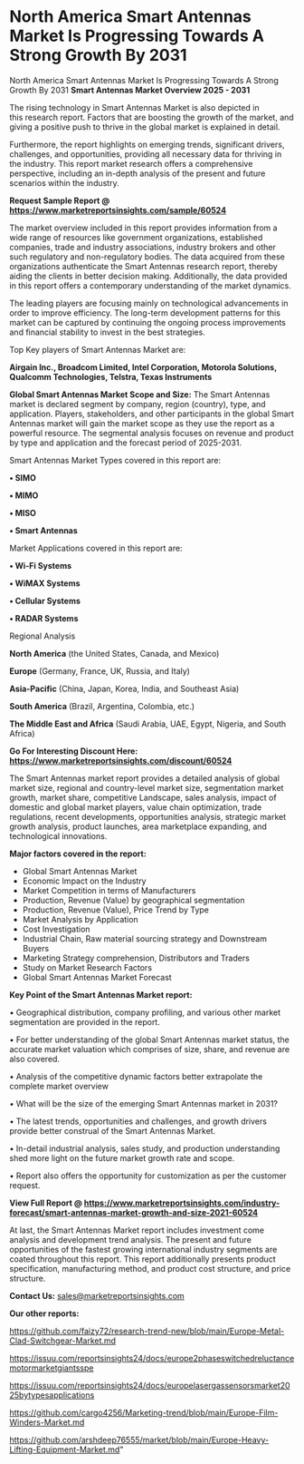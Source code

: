 # North America Smart Antennas Market Is Progressing Towards A Strong Growth By 2031
North America Smart Antennas Market Is Progressing Towards A Strong Growth By 2031
<Strong> Smart Antennas Market Overview 2025 - 2031</strong>

The rising technology in Smart Antennas Market is also depicted in this research report. Factors that are boosting the growth of the market, and giving a positive push to thrive in the global market is explained in detail.

Furthermore, the report highlights on emerging trends, significant drivers, challenges, and opportunities, providing all necessary data for thriving in the industry. This report market research offers a comprehensive perspective, including an in-depth analysis of the present and future scenarios within the industry.

<strong>Request Sample Report @ <a href=https://www.marketreportsinsights.com/sample/60524>https://www.marketreportsinsights.com/sample/60524</a></strong>

The market overview included in this report provides information from a wide range of resources like government organizations, established companies, trade and industry associations, industry brokers and other such regulatory and non-regulatory bodies. The data acquired from these organizations authenticate the Smart Antennas research report, thereby aiding the clients in better decision making. Additionally, the data provided in this report offers a contemporary understanding of the market dynamics.

The leading players are focusing mainly on technological advancements in order to improve efficiency. The long-term development patterns for this market can be captured by continuing the ongoing process improvements and financial stability to invest in the best strategies.

Top Key players of Smart Antennas Market are:

<strong>Airgain Inc., Broadcom Limited, Intel Corporation, Motorola Solutions, Qualcomm Technologies, Telstra, Texas Instruments</strong>

<strong><b>Global Smart Antennas Market Scope and Size:</b></strong>
The Smart Antennas market is declared segment by company, region (country), type, and application. Players, stakeholders, and other participants in the global Smart Antennas market will gain the market scope as they use the report as a powerful resource. The segmental analysis focuses on revenue and product by type and application and the forecast period of 2025-2031.

Smart Antennas Market Types covered in this report are:

<strong>• SIMO

• MIMO

• MISO

• Smart Antennas</strong>

Market Applications covered in this report are:

<strong>• Wi-Fi Systems

• WiMAX Systems

• Cellular Systems

• RADAR Systems</strong> 

Regional Analysis

<strong>North America</strong> (the United States, Canada, and Mexico)

<strong>Europe</strong> (Germany, France, UK, Russia, and Italy)

<strong>Asia-Pacific</strong> (China, Japan, Korea, India, and Southeast Asia)

<strong>South America</strong> (Brazil, Argentina, Colombia, etc.)

<strong>The Middle East and Africa</strong> (Saudi Arabia, UAE, Egypt, Nigeria, and South Africa)

<strong>Go For Interesting Discount Here: <a href=https://www.marketreportsinsights.com/discount/60524>https://www.marketreportsinsights.com/discount/60524</a></strong>

The Smart Antennas market report provides a detailed analysis of global market size, regional and country-level market size, segmentation market growth, market share, competitive Landscape, sales analysis, impact of domestic and global market players, value chain optimization, trade regulations, recent developments, opportunities analysis, strategic market growth analysis, product launches, area marketplace expanding, and technological innovations.

<strong><b>Major factors covered in the report:</b></strong>
<ul>
  <li>Global Smart Antennas Market </li>
  <li>Economic Impact on the Industry</li>
  <li>Market Competition in terms of Manufacturers</li>
  <li>Production, Revenue (Value) by geographical segmentation</li>
  <li>Production, Revenue (Value), Price Trend by Type</li>
  <li>Market Analysis by Application</li>
  <li>Cost Investigation</li>
  <li>Industrial Chain, Raw material sourcing strategy and Downstream Buyers</li>
  <li>Marketing Strategy comprehension, Distributors and Traders</li>
  <li>Study on Market Research Factors</li>
  <li>Global Smart Antennas Market Forecast</li>
</ul>

<strong><b>Key Point of the Smart Antennas Market report:</b></strong>

• Geographical distribution, company profiling, and various other market segmentation are provided in the report.

• For better understanding of the global Smart Antennas market status, the accurate market valuation which comprises of size, share, and revenue are also covered.

• Analysis of the competitive dynamic factors better extrapolate the complete market overview

• What will be the size of the emerging Smart Antennas market in 2031?

• The latest trends, opportunities and challenges, and growth drivers provide better construal of the Smart Antennas Market.

• In-detail industrial analysis, sales study, and production understanding shed more light on the future market growth rate and scope.

• Report also offers the opportunity for customization as per the customer request.

<strong><b>View Full Report @ <a href=https://www.marketreportsinsights.com/industry-forecast/smart-antennas-market-growth-and-size-2021-60524>https://www.marketreportsinsights.com/industry-forecast/smart-antennas-market-growth-and-size-2021-60524</a></b></strong>


At last, the Smart Antennas Market report includes investment come analysis and development trend analysis. The present and future opportunities of the fastest growing international industry segments are coated throughout this report. This report additionally presents product specification, manufacturing method, and product cost structure, and price structure.

<strong>Contact Us:</strong>
sales@marketreportsinsights.com

<strong>Our other reports:</strong>

<a href=https://github.com/faizy72/research-trend-new/blob/main/Europe-Metal-Clad-Switchgear-Market.md>https://github.com/faizy72/research-trend-new/blob/main/Europe-Metal-Clad-Switchgear-Market.md</a>

<a href=https://issuu.com/reportsinsights24/docs/europe2phaseswitchedreluctancemotormarketgiantsspe>https://issuu.com/reportsinsights24/docs/europe2phaseswitchedreluctancemotormarketgiantsspe</a>

<a href=https://issuu.com/reportsinsights24/docs/europelasergassensorsmarket2025bytypesapplications>https://issuu.com/reportsinsights24/docs/europelasergassensorsmarket2025bytypesapplications</a>

<a href=https://github.com/cargo4256/Marketing-trend/blob/main/Europe-Film-Winders-Market.md>https://github.com/cargo4256/Marketing-trend/blob/main/Europe-Film-Winders-Market.md</a>

<a href=https://github.com/arshdeep76555/market/blob/main/Europe-Heavy-Lifting-Equipment-Market.md>https://github.com/arshdeep76555/market/blob/main/Europe-Heavy-Lifting-Equipment-Market.md</a>"
